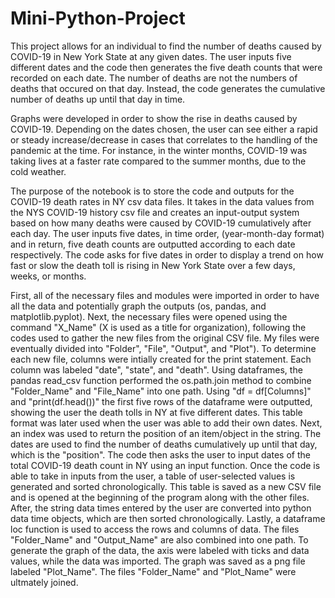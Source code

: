 # Mini-Python-Project

This project allows for an individual to find the number of deaths caused by COVID-19 in New York State at any given dates. The user inputs five different dates and the code then generates the five death counts that were recorded on each date. The number of deaths are not the numbers of deaths that occured on that day. Instead, the code generates the cumulative number of deaths up until that day in time.

Graphs were developed in order to show the rise in deaths caused by COVID-19. Depending on the dates chosen, the user can see either a rapid or steady increase/decrease in cases that correlates to the handling of the pandemic at the time. For instance, in the winter months, COVID-19 was taking lives at a faster rate compared to the summer months, due to the cold weather. 

The purpose of the notebook is to store the code and outputs for the COVID-19 death rates in NY csv data files. It takes in the data values from the NYS COVID-19 history csv file and creates an input-output system based on how many deaths were caused by COVID-19 cumulatively after each day. The user inputs five dates, in time order, (year-month-day format) and in return, five death counts are outputted according to each date respectively. The code asks for five dates in order to display a trend on how fast or slow the death toll is rising in New York State over a few days, weeks, or months.

First, all of the necessary files and modules were imported in order to have all the data and potentially graph the outputs (os, pandas, and matplotlib.pyplot). Next, the necessary files were opened using the command "X_Name" (X is used as a title for organization), following the codes used to gather the new files from the original CSV file. My files were eventually divided into "Folder", "File", "Output", and "Plot"). To determine each new file, columns were intially created for the print statement. Each column was labeled "date", "state", and "death". Using dataframes, the pandas read_csv function performed the os.path.join method to combine "Folder_Name" and "File_Name" into one path. Using "df = df[Columns]" and "print(df.head())" the first five rows of the dataframe were outputted, showing the user the death tolls in NY at five different dates. This table format was later used when the user was able to add their own dates. Next, an index was used to return the position of an item/object in the string. The dates are used to find the number of deaths cumulatively up until that day, which is the "position". The code then asks the user to input dates of the total COVID-19 death count in NY using an input function. Once the code is able to take in inputs from the user, a table of user-selected values is generated and sorted chronologically. This table is saved as a new CSV file and is opened at the beginning of the program along with the other files. After, the string data times entered by the user are converted into python data time objects, which are then sorted chronologically. Lastly, a dataframe loc function is used to access the rows and columns of data. The files "Folder_Name" and "Output_Name" are also combined into one path. To generate the graph of the data, the axis were labeled with ticks and data values, while the data was imported. The graph was saved as a png file labeled "Plot_Name". The files "Folder_Name" and "Plot_Name" were ultmately joined.
